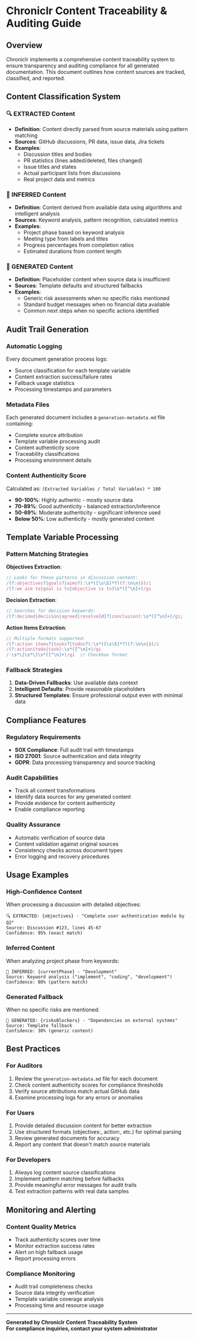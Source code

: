 # Chroniclr Content Traceability & Auditing Guide

## Overview

Chroniclr implements a comprehensive content traceability system to ensure transparency and auditing compliance for all generated documentation. This document outlines how content sources are tracked, classified, and reported.

## Content Classification System

### 🔍 EXTRACTED Content

- **Definition**: Content directly parsed from source materials using pattern matching
- **Sources**: GitHub discussions, PR data, issue data, Jira tickets
- **Examples**:
  - Discussion titles and bodies
  - PR statistics (lines added/deleted, files changed)
  - Issue titles and states
  - Actual participant lists from discussions
  - Real project data and metrics

### 🧠 INFERRED Content

- **Definition**: Content derived from available data using algorithms and intelligent analysis
- **Sources**: Keyword analysis, pattern recognition, calculated metrics
- **Examples**:
  - Project phase based on keyword analysis
  - Meeting type from labels and titles
  - Progress percentages from completion ratios
  - Estimated durations from content length

### 📝 GENERATED Content

- **Definition**: Placeholder content when source data is insufficient
- **Sources**: Template defaults and structured fallbacks
- **Examples**:
  - Generic risk assessments when no specific risks mentioned
  - Standard budget messages when no financial data available
  - Common next steps when no specific actions identified

## Audit Trail Generation

### Automatic Logging

Every document generation process logs:

- Source classification for each template variable
- Content extraction success/failure rates
- Fallback usage statistics
- Processing timestamps and parameters

### Metadata Files

Each generated document includes a `generation-metadata.md` file containing:

- Complete source attribution
- Template variable processing audit
- Content authenticity score
- Traceability classifications
- Processing environment details

### Content Authenticity Score

Calculated as: `(Extracted Variables / Total Variables) * 100`

- **90-100%**: Highly authentic - mostly source data
- **70-89%**: Good authenticity - balanced extraction/inference
- **50-69%**: Moderate authenticity - significant inference used
- **Below 50%**: Low authenticity - mostly generated content

## Template Variable Processing

### Pattern Matching Strategies

**Objectives Extraction**:

```javascript
// Looks for these patterns in discussion content:
/(?:objectives?|goals?|aims?):\s*([\s\S]*?)(?:\n\n|$)/i
/(?:we aim to|goal is to|objective is to)\s*([^\n]+)/gi
```

**Decision Extraction**:

```javascript
// Searches for decision keywords:
/(?:decided|decision|agreed|resolve[d]?|conclusion):\s*([^\n]+)/gi;
```

**Action Items Extraction**:

```javascript
// Multiple formats supported:
/(?:action items?|tasks?|todos?):\s*([\s\S]*?)(?:\n\n|$)/i
/(?:action|todo|task):\s*([^\n]+)/gi
/-\s*\[\s*\]\s*([^\n]+)/gi  // Checkbox format
```

### Fallback Strategies

1. **Data-Driven Fallbacks**: Use available data context
2. **Intelligent Defaults**: Provide reasonable placeholders
3. **Structured Templates**: Ensure professional output even with minimal data

## Compliance Features

### Regulatory Requirements

- **SOX Compliance**: Full audit trail with timestamps
- **ISO 27001**: Source authentication and data integrity
- **GDPR**: Data processing transparency and source tracking

### Audit Capabilities

- Track all content transformations
- Identify data sources for any generated content
- Provide evidence for content authenticity
- Enable compliance reporting

### Quality Assurance

- Automatic verification of source data
- Content validation against original sources
- Consistency checks across document types
- Error logging and recovery procedures

## Usage Examples

### High-Confidence Content

When processing a discussion with detailed objectives:

```
🔍 EXTRACTED: {objectives} - "Complete user authentication module by Q2"
Source: Discussion #123, lines 45-67
Confidence: 95% (exact match)
```

### Inferred Content

When analyzing project phase from keywords:

```
🧠 INFERRED: {currentPhase} - "Development"
Source: Keyword analysis ("implement", "coding", "development")
Confidence: 80% (pattern match)
```

### Generated Fallback

When no specific risks are mentioned:

```
📝 GENERATED: {risksBlockers} - "Dependencies on external systems"
Source: Template fallback
Confidence: 30% (generic content)
```

## Best Practices

### For Auditors

1. Review the `generation-metadata.md` file for each document
2. Check content authenticity scores for compliance thresholds
3. Verify source attributions match actual GitHub data
4. Examine processing logs for any errors or anomalies

### For Users

1. Provide detailed discussion content for better extraction
2. Use structured formats (objectives:, action:, etc.) for optimal parsing
3. Review generated documents for accuracy
4. Report any content that doesn't match source materials

### For Developers

1. Always log content source classifications
2. Implement pattern matching before fallbacks
3. Provide meaningful error messages for audit trails
4. Test extraction patterns with real data samples

## Monitoring and Alerting

### Content Quality Metrics

- Track authenticity scores over time
- Monitor extraction success rates
- Alert on high fallback usage
- Report processing errors

### Compliance Monitoring

- Audit trail completeness checks
- Source data integrity verification
- Template variable coverage analysis
- Processing time and resource usage

---

**Generated by Chroniclr Content Traceability System**  
**For compliance inquiries, contact your system administrator**
